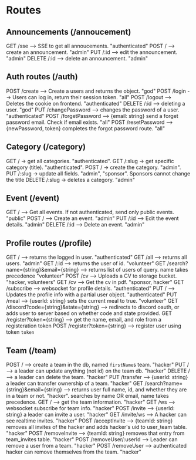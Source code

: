 # Routes

## Announcements (/annoucement)

GET /sse --> SSE to get all annoucements. "authenticated"
POST / --> create an announcement. "admin"
PUT /:id --> edit the announcement. "admin"
DELETE /:id --> delete an announcement. "admin"

## Auth routes (/auth)

POST /create --> Create a users and returns the object. "god"
POST /login --> Users can log in, return their session token. "all"
POST /logout --> Deletes the cookie on frontend. "authenticated"
DELETE /:id --> deleting a user. "god"
PUT /changePassword --> changes the password of a user. "authenticated"
POST /forgetPassword --> {email: string} send a forget password email. Check if email exists. "all"
POST /resetPassword --> {newPassword, token} completes the forgot password route. "all"

## Category (/category)

GET / -> get all categories. "authenticated".
GET /:slug -> get specific category (title). "authenticated".
POST / -> create the category. "admin".
PUT /:slug -> update all fields. "admin", "sponsor". Sponsors cannot change the title
DELETE /:slug -> deletes a category. "admin"

## Event (/event)

GET / --> Get all events. If not authenticated, send only public events. "public"
POST / --> Create an event. "admin"
PUT /:id --> Edit the event details. "admin"
DELETE /:id --> Delete an event. "admin"

## Profile routes (/profile)

GET / --> returns the logged in user. "authenticated"
GET /all --> returns all users. "admin"
GET /:id --> returns the user of id. "volunteer"
GET /search?name={string}&email={string} --> returns list of users of query. name takes precedence "volunteer"
POST /cv --> Uploads a CV to storage bucket. "hacker, volunteers"
GET /cv --> Get the cv in pdf. "sponsor, hacker"
GET /subscribe --> websocket for profile details. "authenticated"
PUT / --> Updates the profile info with a partial user object. "authenticated"
PUT /meal --> {userId: string} sets the current meal to true. "volunteer"
GET /discord?code={string}&state={string} --> redirects to discord oauth, or adds user to server based on whether code and state provided.
GET /register?token={string} --> get the name, email, and role from a registeration token
POST /register?token={string} --> register user using token `token`

## Team (/team)

POST / --> create a team in the db, named `firstName`s team. "hacker"
PUT / --> a leader can update anything (not id) on the team db. "hacker"
DELETE / --> a leader can delete the team. "hacker"
PUT /transfer --> {userId: string} a leader can transfer ownership of a team. "hacker"
GET /search?name={string}&email={string} --> returns user full name, id, and whether they are in a team or not. "hacker". searches by name OR email, name takes precedence.
GET / --> get the team information. "hacker"
GET /ws --> websocket subscribe for team info. "hacker"
POST /invite --> {userId: string} a leader can invite a user. "hacker"
GET /invite/ws --> A hacker can see realtime invites. "hacker"
POST /acceptInvite --> {teamId: string} removes all invites of the hacker and adds hacker's uid to user_team table. "hacker"
POST /removeInvite --> {teamId: string} removes that entry from team_invites table. "hacker"
POST /removeUser/:userId --> Leader can remove a user from a team. "hacker"
POST /removeUser --> authenticated hacker can remove themselves from the team. "hacker"
